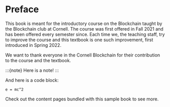 # Preface

This book is meant for the introductory course on the Blockchain
taught by the Blockchain club at Cornell. The course was first
offered in Fall 2021 and has been offered every semester since. 
Each time we, the teaching staff, try to improve the course and
this textbook is one such improvement, first introduced in 
Spring 2022.

We want to thank everyone in the Cornell Blockchain for their
contribution to the course and the textbook. 

:::{note}
Here is a note!
:::

And here is a code block:

```
e = mc^2
```

Check out the content pages bundled with this sample book to see more.
